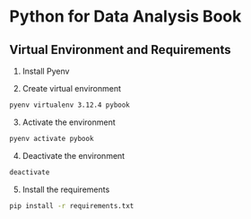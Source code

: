 # Python for Data Analysis Book

## Virtual Environment and Requirements

1. Install Pyenv

2. Create virtual environment

```bash
pyenv virtualenv 3.12.4 pybook
```

3. Activate the environment

```bash
pyenv activate pybook
```

4. Deactivate the environment

```bash
deactivate
```

5. Install the requirements

```bash
pip install -r requirements.txt
```
